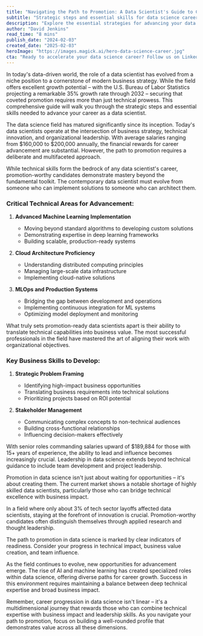 ```yaml
---
title: "Navigating the Path to Promotion: A Data Scientist's Guide to Career Advancement"
subtitle: "Strategic steps and essential skills for data science career growth"
description: "Explore the essential strategies for advancing your data science career, from technical mastery to leadership skills. Learn how to position yourself for promotion in this rapidly evolving field, with insights on salary trends, critical skills, and future opportunities."
author: "David Jenkins"
read_time: "8 mins"
publish_date: "2024-02-03"
created_date: "2025-02-03"
heroImage: "https://images.magick.ai/hero-data-science-career.jpg"
cta: "Ready to accelerate your data science career? Follow us on LinkedIn for regular insights, industry trends, and exclusive career advancement tips from leading data science professionals."
---
```


In today's data-driven world, the role of a data scientist has evolved from a niche position to a cornerstone of modern business strategy. While the field offers excellent growth potential – with the U.S. Bureau of Labor Statistics projecting a remarkable 35% growth rate through 2032 – securing that coveted promotion requires more than just technical prowess. This comprehensive guide will walk you through the strategic steps and essential skills needed to advance your career as a data scientist.

The data science field has matured significantly since its inception. Today's data scientists operate at the intersection of business strategy, technical innovation, and organizational leadership. With average salaries ranging from $160,000 to $200,000 annually, the financial rewards for career advancement are substantial. However, the path to promotion requires a deliberate and multifaceted approach.

While technical skills form the bedrock of any data scientist's career, promotion-worthy candidates demonstrate mastery beyond the fundamental toolkit. The contemporary data scientist must evolve from someone who can implement solutions to someone who can architect them.

### Critical Technical Areas for Advancement:

1. **Advanced Machine Learning Implementation**
   - Moving beyond standard algorithms to developing custom solutions
   - Demonstrating expertise in deep learning frameworks
   - Building scalable, production-ready systems

2. **Cloud Architecture Proficiency**
   - Understanding distributed computing principles
   - Managing large-scale data infrastructure
   - Implementing cloud-native solutions

3. **MLOps and Production Systems**
   - Bridging the gap between development and operations
   - Implementing continuous integration for ML systems
   - Optimizing model deployment and monitoring

What truly sets promotion-ready data scientists apart is their ability to translate technical capabilities into business value. The most successful professionals in the field have mastered the art of aligning their work with organizational objectives.

### Key Business Skills to Develop:

1. **Strategic Problem Framing**
   - Identifying high-impact business opportunities
   - Translating business requirements into technical solutions
   - Prioritizing projects based on ROI potential

2. **Stakeholder Management**
   - Communicating complex concepts to non-technical audiences
   - Building cross-functional relationships
   - Influencing decision-makers effectively

With senior roles commanding salaries upward of $189,884 for those with 15+ years of experience, the ability to lead and influence becomes increasingly crucial. Leadership in data science extends beyond technical guidance to include team development and project leadership.

Promotion in data science isn't just about waiting for opportunities – it's about creating them. The current market shows a notable shortage of highly skilled data scientists, particularly those who can bridge technical excellence with business impact.

In a field where only about 3% of tech sector layoffs affected data scientists, staying at the forefront of innovation is crucial. Promotion-worthy candidates often distinguish themselves through applied research and thought leadership.

The path to promotion in data science is marked by clear indicators of readiness. Consider your progress in technical impact, business value creation, and team influence.

As the field continues to evolve, new opportunities for advancement emerge. The rise of AI and machine learning has created specialized roles within data science, offering diverse paths for career growth. Success in this environment requires maintaining a balance between deep technical expertise and broad business impact.

Remember, career progression in data science isn't linear – it's a multidimensional journey that rewards those who can combine technical expertise with business impact and leadership skills. As you navigate your path to promotion, focus on building a well-rounded profile that demonstrates value across all these dimensions.